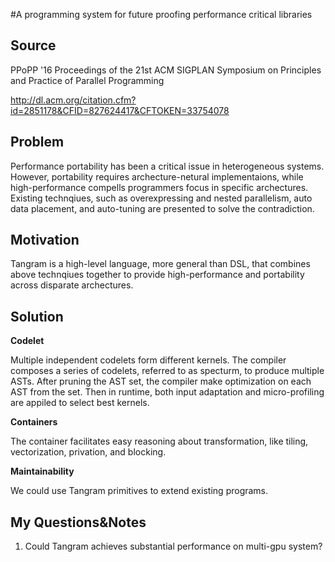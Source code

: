 #A programming system for future proofing performance critical libraries

## Source

PPoPP '16 Proceedings of the 21st ACM SIGPLAN Symposium on Principles and Practice of Parallel Programming

http://dl.acm.org/citation.cfm?id=2851178&CFID=827624417&CFTOKEN=33754078

## Problem

Performance portability has been a critical issue in heterogeneous systems. However, portability requires archecture-netural implementaions, while high-performance compells programmers focus in specific archectures. Existing technqiues, such as overexpressing and nested parallelism, auto data placement, and auto-tuning are presented to solve the contradiction.

## Motivation

Tangram is a high-level language, more general than DSL, that combines above technqiues together to provide high-performance and portability across disparate archectures. 

## Solution

**Codelet**

Multiple independent codelets form different kernels. The compiler composes a series of codelets, referred to as specturm, to produce multiple ASTs. After pruning the AST set, the compiler make optimization on each AST from the set. Then in runtime, both input adaptation and micro-profiling are appiled to select best kernels.

**Containers**

The container facilitates easy reasoning about transformation, like tiling, vectorization, privation, and blocking.

**Maintainability**

We could use Tangram primitives to extend existing programs.

## My Questions&Notes

1. Could Tangram achieves substantial performance on multi-gpu system?